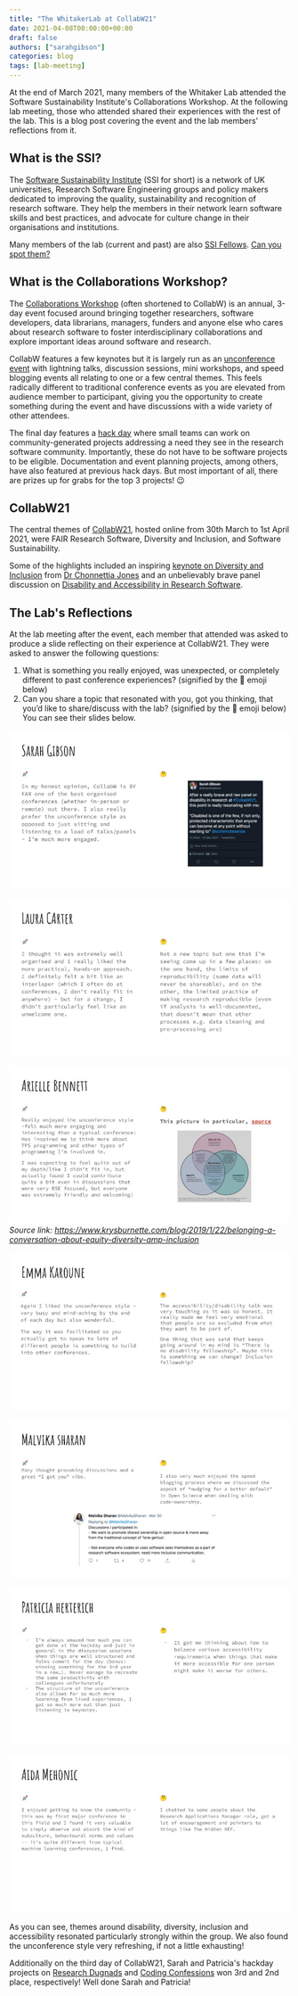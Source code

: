 ```yaml
---
title: "The WhitakerLab at CollabW21"
date: 2021-04-08T00:00:00+00:00
draft: false
authors: ["sarahgibson"]
categories: blog
tags: [lab-meeting]
---
```


At the end of March 2021, many members of the Whitaker Lab attended the Software Sustainability Institute's Collaborations Workshop.
At the following lab meeting, those who attended shared their experiences with the rest of the lab.
This is a blog post covering the event and the lab members' reflections from it.

## What is the SSI?

The [Software Sustainability Institute](https://software.ac.uk/about) (SSI for short) is a network of UK universities, Research Software Engineering groups and policy makers dedicated to improving the quality, sustainability and recognition of research software.
They help the members in their network learn software skills and best practices, and advocate for culture change in their organisations and institutions.

Many members of the lab (current and past) are also [SSI Fellows](https://software.ac.uk/programmes-and-events/fellowship-programme).
[Can you spot them?](https://software.ac.uk/about/fellows)

## What is the Collaborations Workshop?

The [Collaborations Workshop](https://software.ac.uk/programmes-and-events/collaborations-workshops) (often shortened to CollabW) is an annual, 3-day event focused around bringing together researchers, software developers, data librarians, managers, funders and anyone else who cares about research software to foster interdisciplinary collaborations and explore important ideas around software and research.

CollabW features a few keynotes but it is largely run as an [unconference event](https://unconference.net/unconferencing-how-to-prepare-to-attend-an-unconference/) with lightning talks, discussion sessions, mini workshops, and speed blogging events all relating to one or a few central themes.
This feels radically different to traditional conference events as you are elevated from audience member to participant, giving you the opportunity to create something during the event and have discussions with a wide variety of other attendees.

The final day features a [hack day](https://software.ac.uk/cw21/hack-day) where small teams can work on community-generated projects addressing a need they see in the research software community.
Importantly, these do not have to be software projects to be eligible.
Documentation and event planning projects, among others, have also featured at previous hack days.
But most important of all, there are prizes up for grabs for the top 3 projects! :wink:

## CollabW21

The central themes of [CollabW21](https://software.ac.uk/cw21), hosted online from 30th March to 1st April 2021, were FAIR Research Software, Diversity and Inclusion, and Software Sustainability.

Some of the highlights included an inspiring [keynote on Diversity and Inclusion](https://youtu.be/8viA4y1pz_8?t=1943) from [Dr Chonnettia Jones](https://www.msfhr.org/chonnettia-jones) and an unbelievably brave panel discussion on [Disability and Accessibility in Research Software](https://www.youtube.com/watch?v=65a8c06VHOY).

## The Lab's Reflections

At the lab meeting after the event, each member that attended was asked to produce a slide reflecting on their experience at CollabW21.
They were asked to answer the following questions:

 1. What is something you really enjoyed, was unexpected, or completely different to past conference experiences? (signified by the :rocket: emoji below)
 2. Can you share a topic that resonated with you, got you thinking, that you’d like to share/discuss with the lab? (signified by the :thinking: emoji below)
You can see their slides below.

![](/images/WhitakerLab_CollabW_sgibson.jpg)

![](/images/WhitakerLab_CollabW_lcarter.jpg)

![](/images/WhitakerLab_CollabW_abennett.jpg)
_Source link: https://www.krysburnette.com/blog/2019/1/22/belonging-a-conversation-about-equity-diversity-amp-inclusion_

![](/images/WhitakerLab_CollabW_ekaroune.jpg)

![](/images/WhitakerLab_CollabW_msharan.jpg)

![](/images/WhitakerLab_CollabW_pherterich.jpg)

![](/images/WhitakerLab_CollabW_amehonic.jpg)

As you can see, themes around disability, diversity, inclusion and accessibility resonated particularly strongly within the group.
We also found the unconference style very refreshing, if not a little exhausting!

Additionally on the third day of CollabW21, Sarah and Patricia's hackday projects on [Research Dugnads](https://research-dugnads.github.io/dugnads-hq/) and [Coding Confessions](https://coding-confessions.github.io/) won 3rd and 2nd place, respectively!
Well done Sarah and Patricia!
